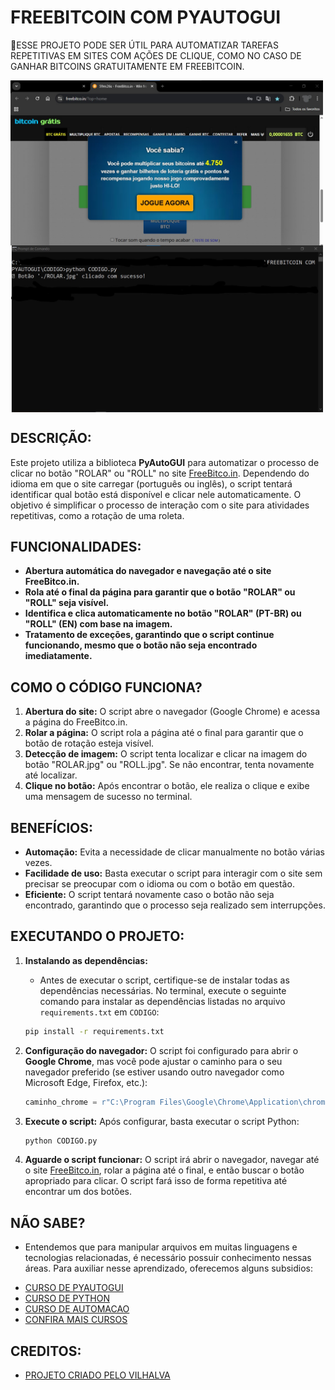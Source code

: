 # FREEBITCOIN COM PYAUTOGUI
🤤ESSE PROJETO PODE SER ÚTIL PARA AUTOMATIZAR TAREFAS REPETITIVAS EM SITES COM AÇÕES DE CLIQUE, COMO NO CASO DE GANHAR BITCOINS GRATUITAMENTE EM FREEBITCOIN.

<img src="./IMAGENS/FOTO_1.jpg" align="center" width="500"> <br>
<img src="./IMAGENS/FOTO_2.jpg" align="center" width="500"> <br>

## DESCRIÇÃO:
Este projeto utiliza a biblioteca **PyAutoGUI** para automatizar o processo de clicar no botão "ROLAR" ou "ROLL" no site [FreeBitco.in](https://freebitco.in/?op=home). Dependendo do idioma em que o site carregar (português ou inglês), o script tentará identificar qual botão está disponível e clicar nele automaticamente. O objetivo é simplificar o processo de interação com o site para atividades repetitivas, como a rotação de uma roleta.

## FUNCIONALIDADES:
- **Abertura automática do navegador e navegação até o site FreeBitco.in.**
- **Rola até o final da página para garantir que o botão "ROLAR" ou "ROLL" seja visível.**
- **Identifica e clica automaticamente no botão "ROLAR" (PT-BR) ou "ROLL" (EN) com base na imagem.**
- **Tratamento de exceções, garantindo que o script continue funcionando, mesmo que o botão não seja encontrado imediatamente.**

## COMO O CÓDIGO FUNCIONA?
1. **Abertura do site:** O script abre o navegador (Google Chrome) e acessa a página do FreeBitco.in.
2. **Rolar a página:** O script rola a página até o final para garantir que o botão de rotação esteja visível.
3. **Detecção de imagem:** O script tenta localizar e clicar na imagem do botão "ROLAR.jpg" ou "ROLL.jpg". Se não encontrar, tenta novamente até localizar.
4. **Clique no botão:** Após encontrar o botão, ele realiza o clique e exibe uma mensagem de sucesso no terminal.

## BENEFÍCIOS:
- **Automação:** Evita a necessidade de clicar manualmente no botão várias vezes.
- **Facilidade de uso:** Basta executar o script para interagir com o site sem precisar se preocupar com o idioma ou com o botão em questão.
- **Eficiente:** O script tentará novamente caso o botão não seja encontrado, garantindo que o processo seja realizado sem interrupções.

## EXECUTANDO O PROJETO:
1. **Instalando as dependências:**
   - Antes de executar o script, certifique-se de instalar todas as dependências necessárias. No terminal, execute o seguinte comando para instalar as dependências listadas no arquivo `requirements.txt` em `CODIGO`:
   ```bash
   pip install -r requirements.txt
   ```

2. **Configuração do navegador:**
   O script foi configurado para abrir o **Google Chrome**, mas você pode ajustar o caminho para o seu navegador preferido (se estiver usando outro navegador como Microsoft Edge, Firefox, etc.):
   ```python
   caminho_chrome = r"C:\Program Files\Google\Chrome\Application\chrome.exe"
   ```

3. **Execute o script:**
   Após configurar, basta executar o script Python:
   ```bash
   python CODIGO.py
   ```

4. **Aguarde o script funcionar:**
   O script irá abrir o navegador, navegar até o site [FreeBitco.in](https://freebitco.in/?op=home), rolar a página até o final, e então buscar o botão apropriado para clicar. O script fará isso de forma repetitiva até encontrar um dos botões.

## NÃO SABE?
- Entendemos que para manipular arquivos em muitas linguagens e tecnologias relacionadas, é necessário possuir conhecimento nessas áreas. Para auxiliar nesse aprendizado, oferecemos alguns subsidios:
* [CURSO DE PYAUTOGUI](https://github.com/VILHALVA/CURSO-DE-PYAUTOGUI)
* [CURSO DE PYTHON](https://github.com/VILHALVA/CURSO-DE-PYTHON)
* [CURSO DE AUTOMACAO](https://github.com/VILHALVA/CURSO-DE-AUTOMACAO)
* [CONFIRA MAIS CURSOS](https://github.com/VILHALVA?tab=repositories&q=+topic:CURSO)

## CREDITOS:
- [PROJETO CRIADO PELO VILHALVA](https://github.com/VILHALVA)
